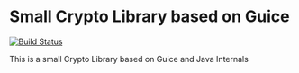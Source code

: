 # Small Crypto Library based on Guice

[![Build Status](https://travis-ci.org/envisia/envisia-crypto.svg?branch=master)](https://travis-ci.org/envisia/envisia-crypto)

This is a small Crypto Library based on Guice and Java Internals